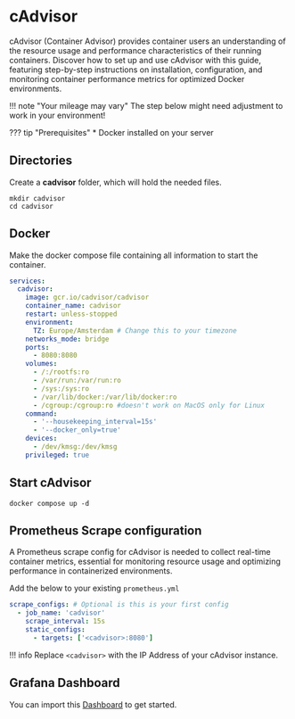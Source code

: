 # cAdvisor

cAdvisor (Container Advisor) provides container users an understanding of the resource usage and performance characteristics of their running containers. Discover how to set up and use cAdvisor with this guide, featuring step-by-step instructions on installation, configuration, and monitoring container performance metrics for optimized Docker environments.

!!! note "Your mileage may vary" The step below might need adjustment to work in your environment!

??? tip "Prerequisites" \* Docker installed on your server

## Directories

Create a **cadvisor** folder, which will hold the needed files.

```shell
mkdir cadvisor
cd cadvisor
```

## Docker

Make the docker compose file containing all information to start the container.

```yaml
services:
  cadvisor:
    image: gcr.io/cadvisor/cadvisor
    container_name: cadvisor
    restart: unless-stopped
    environment:
      TZ: Europe/Amsterdam # Change this to your timezone
    networks_mode: bridge
    ports:
      - 8080:8080
    volumes:
      - /:/rootfs:ro
      - /var/run:/var/run:ro
      - /sys:/sys:ro
      - /var/lib/docker:/var/lib/docker:ro
      - /cgroup:/cgroup:ro #doesn't work on MacOS only for Linux
    command: 
      - '--housekeeping_interval=15s'
      - '--docker_only=true'
    devices:
      - /dev/kmsg:/dev/kmsg
    privileged: true
```

## Start cAdvisor

```shell
docker compose up -d
```

## Prometheus Scrape configuration

A Prometheus scrape config for cAdvisor is needed to collect real-time container metrics, essential for monitoring resource usage and optimizing performance in containerized environments.

Add the below to your existing `prometheus.yml`

```yaml
scrape_configs: # Optional is this is your first config
  - job_name: 'cadvisor'
    scrape_interval: 15s
    static_configs:
      - targets: ['<cadvisor>:8080']
```

!!! info Replace `<cadvisor>` with the IP Address of your cAdvisor instance.

## Grafana Dashboard

You can import this [Dashboard](https://github.com/svenvg93/Grafana-Dashboard/tree/master/cadvisor) to get started.
